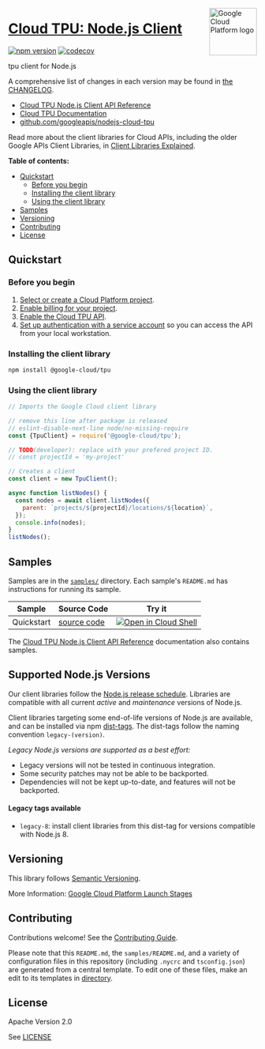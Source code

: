 [//]: # "This README.md file is auto-generated, all changes to this file will be lost."
[//]: # "To regenerate it, use `python -m synthtool`."
<img src="https://avatars2.githubusercontent.com/u/2810941?v=3&s=96" alt="Google Cloud Platform logo" title="Google Cloud Platform" align="right" height="96" width="96"/>

# [Cloud TPU: Node.js Client](https://github.com/googleapis/nodejs-cloud-tpu)


[![npm version](https://img.shields.io/npm/v/@google-cloud/tpu.svg)](https://www.npmjs.org/package/@google-cloud/tpu)
[![codecov](https://img.shields.io/codecov/c/github/googleapis/nodejs-cloud-tpu/main.svg?style=flat)](https://codecov.io/gh/googleapis/nodejs-cloud-tpu)




tpu client for Node.js


A comprehensive list of changes in each version may be found in
[the CHANGELOG](https://github.com/googleapis/nodejs-cloud-tpu/blob/main/CHANGELOG.md).

* [Cloud TPU Node.js Client API Reference][client-docs]
* [Cloud TPU Documentation][product-docs]
* [github.com/googleapis/nodejs-cloud-tpu](https://github.com/googleapis/nodejs-cloud-tpu)

Read more about the client libraries for Cloud APIs, including the older
Google APIs Client Libraries, in [Client Libraries Explained][explained].

[explained]: https://cloud.google.com/apis/docs/client-libraries-explained

**Table of contents:**


* [Quickstart](#quickstart)
  * [Before you begin](#before-you-begin)
  * [Installing the client library](#installing-the-client-library)
  * [Using the client library](#using-the-client-library)
* [Samples](#samples)
* [Versioning](#versioning)
* [Contributing](#contributing)
* [License](#license)

## Quickstart

### Before you begin

1.  [Select or create a Cloud Platform project][projects].
1.  [Enable billing for your project][billing].
1.  [Enable the Cloud TPU API][enable_api].
1.  [Set up authentication with a service account][auth] so you can access the
    API from your local workstation.

### Installing the client library

```bash
npm install @google-cloud/tpu
```


### Using the client library

```javascript
// Imports the Google Cloud client library

// remove this line after package is released
// eslint-disable-next-line node/no-missing-require
const {TpuClient} = require('@google-cloud/tpu');

// TODO(developer): replace with your prefered project ID.
// const projectId = 'my-project'

// Creates a client
const client = new TpuClient();

async function listNodes() {
  const nodes = await client.listNodes({
    parent: `projects/${projectId}/locations/${location}`,
  });
  console.info(nodes);
}
listNodes();

```



## Samples

Samples are in the [`samples/`](https://github.com/googleapis/nodejs-cloud-tpu/tree/main/samples) directory. Each sample's `README.md` has instructions for running its sample.

| Sample                      | Source Code                       | Try it |
| --------------------------- | --------------------------------- | ------ |
| Quickstart | [source code](https://github.com/googleapis/nodejs-cloud-tpu/blob/main/samples/quickstart.js) | [![Open in Cloud Shell][shell_img]](https://console.cloud.google.com/cloudshell/open?git_repo=https://github.com/googleapis/nodejs-cloud-tpu&page=editor&open_in_editor=samples/quickstart.js,samples/README.md) |



The [Cloud TPU Node.js Client API Reference][client-docs] documentation
also contains samples.

## Supported Node.js Versions

Our client libraries follow the [Node.js release schedule](https://nodejs.org/en/about/releases/).
Libraries are compatible with all current _active_ and _maintenance_ versions of
Node.js.

Client libraries targeting some end-of-life versions of Node.js are available, and
can be installed via npm [dist-tags](https://docs.npmjs.com/cli/dist-tag).
The dist-tags follow the naming convention `legacy-(version)`.

_Legacy Node.js versions are supported as a best effort:_

* Legacy versions will not be tested in continuous integration.
* Some security patches may not be able to be backported.
* Dependencies will not be kept up-to-date, and features will not be backported.

#### Legacy tags available

* `legacy-8`: install client libraries from this dist-tag for versions
  compatible with Node.js 8.

## Versioning

This library follows [Semantic Versioning](http://semver.org/).








More Information: [Google Cloud Platform Launch Stages][launch_stages]

[launch_stages]: https://cloud.google.com/terms/launch-stages

## Contributing

Contributions welcome! See the [Contributing Guide](https://github.com/googleapis/nodejs-cloud-tpu/blob/main/CONTRIBUTING.md).

Please note that this `README.md`, the `samples/README.md`,
and a variety of configuration files in this repository (including `.nycrc` and `tsconfig.json`)
are generated from a central template. To edit one of these files, make an edit
to its templates in
[directory](https://github.com/googleapis/synthtool).

## License

Apache Version 2.0

See [LICENSE](https://github.com/googleapis/nodejs-cloud-tpu/blob/main/LICENSE)

[client-docs]: https://cloud.google.com/nodejs/docs/reference/tpu/latest
[product-docs]: https://cloud.google.com/tpu/
[shell_img]: https://gstatic.com/cloudssh/images/open-btn.png
[projects]: https://console.cloud.google.com/project
[billing]: https://support.google.com/cloud/answer/6293499#enable-billing
[enable_api]: https://console.cloud.google.com/flows/enableapi?apiid=tpu.googleapis.com
[auth]: https://cloud.google.com/docs/authentication/getting-started
